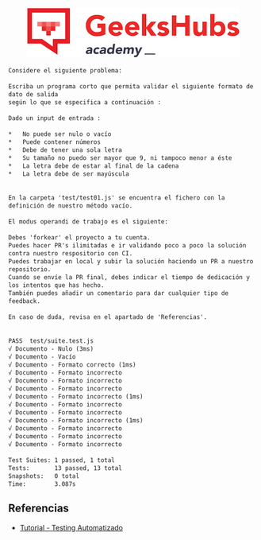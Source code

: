 <p align="center">
    <img src="https://github.com/GeeksHubsAcademy/2020-geekshubs-media/blob/master/image/logo.png" >	
</p>

    Considere el siguiente problema:

    Escriba un programa corto que permita validar el siguiente formato de dato de salida
    según lo que se especifica a continuación :
    
	Dado un input de entrada :

	* 	No puede ser nulo o vacío
    *	Puede contener números 
	*	Debe de tener una sola letra
	* 	Su tamaño no puedo ser mayor que 9, ni tampoco menor a éste
	*	La letra debe de estar al final de la cadena
	*	La letra debe de ser mayúscula
	

    En la carpeta 'test/test01.js' se encuentra el fichero con la definición de nuestro método vacío.
    
    El modus operandi de trabajo es el siguiente:
    
    Debes 'forkear' el proyecto a tu cuenta.
    Puedes hacer PR's ilimitadas e ir validando poco a poco la solución contra nuestro respositorio con CI.
    Puedes trabajar en local y subir la solución haciendo un PR a nuestro repositorio.
    Cuando se envíe la PR final, debes indicar el tiempo de dedicación y los intentos que has hecho.
    También puedes añadir un comentario para dar cualquier tipo de feedback.
    
    En caso de duda, revisa en el apartado de 'Referencias'.       
    

	PASS  test/suite.test.js
	√ Documento - Nulo (3ms)
	√ Documento - Vacío
	√ Documento - Formato correcto (1ms)
	√ Documento - Formato incorrecto
	√ Documento - Formato incorrecto
	√ Documento - Formato incorrecto
	√ Documento - Formato incorrecto (1ms)
	√ Documento - Formato incorrecto
	√ Documento - Formato incorrecto
	√ Documento - Formato incorrecto (1ms)
	√ Documento - Formato incorrecto
	√ Documento - Formato incorrecto
	√ Documento - Formato incorrecto

	Test Suites: 1 passed, 1 total
	Tests:       13 passed, 13 total
	Snapshots:   0 total
	Time:        3.087s

## Referencias

* [Tutorial - Testing Automatizado](https://github.com/GeeksHubsAcademy/2020-js-vanilla-testing-FFFF/blob/master/README.md)
